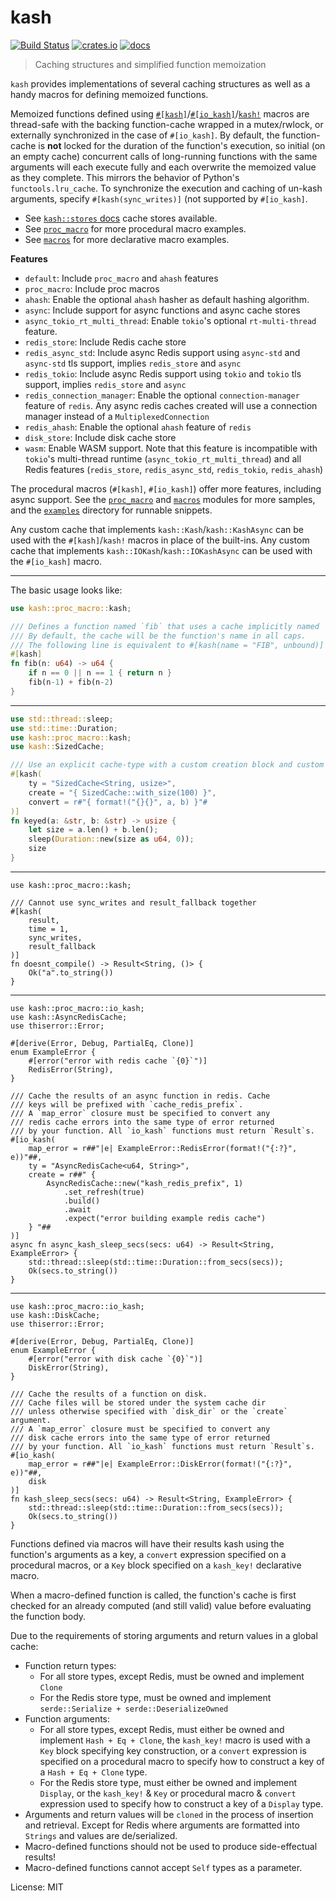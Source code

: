 # kash

[![Build Status](https://github.com/omid/kash/actions/workflows/build.yml/badge.svg)](https://github.com/omid/kash/actions/workflows/build.yml)
[![crates.io](https://img.shields.io/crates/v/kash.svg)](https://crates.io/crates/kash)
[![docs](https://docs.rs/kash/badge.svg)](https://docs.rs/kash)

> Caching structures and simplified function memoization

`kash` provides implementations of several caching structures as well as a handy macros
for defining memoized functions.

Memoized functions defined using [`#[kash]`](proc_macro::kash)/[`#[io_kash]`](proc_macro::io_kash)/[`kash!`](crate::macros) macros are thread-safe with the backing
function-cache wrapped in a mutex/rwlock, or externally synchronized in the case of `#[io_kash]`.
By default, the function-cache is **not** locked for the duration of the function's execution, so initial (on an empty cache)
concurrent calls of long-running functions with the same arguments will each execute fully and each overwrite
the memoized value as they complete. This mirrors the behavior of Python's `functools.lru_cache`. To synchronize the execution and caching
of un-kash arguments, specify `#[kash(sync_writes)]` (not supported by `#[io_kash]`.

- See [`kash::stores` docs](https://docs.rs/kash/latest/kash/stores/index.html) cache stores available.
- See [`proc_macro`](https://docs.rs/kash/latest/kash/proc_macro/index.html) for more procedural macro examples.
- See [`macros`](https://docs.rs/kash/latest/kash/macros/index.html) for more declarative macro examples.

**Features**

- `default`: Include `proc_macro` and `ahash` features
- `proc_macro`: Include proc macros
- `ahash`: Enable the optional `ahash` hasher as default hashing algorithm.
- `async`: Include support for async functions and async cache stores
- `async_tokio_rt_multi_thread`: Enable `tokio`'s optional `rt-multi-thread` feature.
- `redis_store`: Include Redis cache store
- `redis_async_std`: Include async Redis support using `async-std` and `async-std` tls support, implies `redis_store` and `async`
- `redis_tokio`: Include async Redis support using `tokio` and `tokio` tls support, implies `redis_store` and `async`
- `redis_connection_manager`: Enable the optional `connection-manager` feature of `redis`. Any async redis caches created
                              will use a connection manager instead of a `MultiplexedConnection`
- `redis_ahash`: Enable the optional `ahash` feature of `redis`
- `disk_store`: Include disk cache store
- `wasm`: Enable WASM support. Note that this feature is incompatible with `tokio`'s multi-thread
   runtime (`async_tokio_rt_multi_thread`) and all Redis features (`redis_store`, `redis_async_std`, `redis_tokio`, `redis_ahash`)

The procedural macros (`#[kash]`, `#[io_kash]`) offer more features, including async support.
See the [`proc_macro`](crate::proc_macro) and [`macros`](crate::macros) modules for more samples, and the
[`examples`](https://github.com/omid/kash/tree/master/examples) directory for runnable snippets.

Any custom cache that implements `kash::Kash`/`kash::KashAsync` can be used with the `#[kash]`/`kash!` macros in place of the built-ins.
Any custom cache that implements `kash::IOKash`/`kash::IOKashAsync` can be used with the `#[io_kash]` macro.

----

The basic usage looks like:

```rust
use kash::proc_macro::kash;

/// Defines a function named `fib` that uses a cache implicitly named `FIB`.
/// By default, the cache will be the function's name in all caps.
/// The following line is equivalent to #[kash(name = "FIB", unbound)]
#[kash]
fn fib(n: u64) -> u64 {
    if n == 0 || n == 1 { return n }
    fib(n-1) + fib(n-2)
}
```

----

```rust
use std::thread::sleep;
use std::time::Duration;
use kash::proc_macro::kash;
use kash::SizedCache;

/// Use an explicit cache-type with a custom creation block and custom cache-key generating block
#[kash(
    ty = "SizedCache<String, usize>",
    create = "{ SizedCache::with_size(100) }",
    convert = r#"{ format!("{}{}", a, b) }"#
)]
fn keyed(a: &str, b: &str) -> usize {
    let size = a.len() + b.len();
    sleep(Duration::new(size as u64, 0));
    size
}
```

----

```compile_fail
use kash::proc_macro::kash;

/// Cannot use sync_writes and result_fallback together
#[kash(
    result,
    time = 1,
    sync_writes,
    result_fallback
)]
fn doesnt_compile() -> Result<String, ()> {
    Ok("a".to_string())
}
```
----

```rust,no_run,ignore
use kash::proc_macro::io_kash;
use kash::AsyncRedisCache;
use thiserror::Error;

#[derive(Error, Debug, PartialEq, Clone)]
enum ExampleError {
    #[error("error with redis cache `{0}`")]
    RedisError(String),
}

/// Cache the results of an async function in redis. Cache
/// keys will be prefixed with `cache_redis_prefix`.
/// A `map_error` closure must be specified to convert any
/// redis cache errors into the same type of error returned
/// by your function. All `io_kash` functions must return `Result`s.
#[io_kash(
    map_error = r##"|e| ExampleError::RedisError(format!("{:?}", e))"##,
    ty = "AsyncRedisCache<u64, String>",
    create = r##" {
        AsyncRedisCache::new("kash_redis_prefix", 1)
            .set_refresh(true)
            .build()
            .await
            .expect("error building example redis cache")
    } "##
)]
async fn async_kash_sleep_secs(secs: u64) -> Result<String, ExampleError> {
    std::thread::sleep(std::time::Duration::from_secs(secs));
    Ok(secs.to_string())
}
```

----

```rust,no_run,ignore
use kash::proc_macro::io_kash;
use kash::DiskCache;
use thiserror::Error;

#[derive(Error, Debug, PartialEq, Clone)]
enum ExampleError {
    #[error("error with disk cache `{0}`")]
    DiskError(String),
}

/// Cache the results of a function on disk.
/// Cache files will be stored under the system cache dir
/// unless otherwise specified with `disk_dir` or the `create` argument.
/// A `map_error` closure must be specified to convert any
/// disk cache errors into the same type of error returned
/// by your function. All `io_kash` functions must return `Result`s.
#[io_kash(
    map_error = r##"|e| ExampleError::DiskError(format!("{:?}", e))"##,
    disk
)]
fn kash_sleep_secs(secs: u64) -> Result<String, ExampleError> {
    std::thread::sleep(std::time::Duration::from_secs(secs));
    Ok(secs.to_string())
}
```

Functions defined via macros will have their results kash using the
function's arguments as a key, a `convert` expression specified on a procedural macros,
or a `Key` block specified on a `kash_key!` declarative macro.

When a macro-defined function is called, the function's cache is first checked for an already
computed (and still valid) value before evaluating the function body.

Due to the requirements of storing arguments and return values in a global cache:

- Function return types:
  - For all store types, except Redis, must be owned and implement `Clone`
  - For the Redis store type, must be owned and implement `serde::Serialize + serde::DeserializeOwned`
- Function arguments:
  - For all store types, except Redis, must either be owned and implement `Hash + Eq + Clone`,
    the `kash_key!` macro is used with a `Key` block specifying key construction, or
    a `convert` expression is specified on a procedural macro to specify how to construct a key
    of a `Hash + Eq + Clone` type.
  - For the Redis store type, must either be owned and implement `Display`, or the `kash_key!` & `Key`
    or procedural macro & `convert` expression used to specify how to construct a key of a `Display` type.
- Arguments and return values will be `cloned` in the process of insertion and retrieval. Except for Redis
  where arguments are formatted into `Strings` and values are de/serialized.
- Macro-defined functions should not be used to produce side-effectual results!
- Macro-defined functions cannot accept `Self` types as a parameter.

License: MIT
